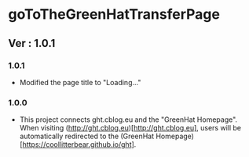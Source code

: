 # goToTheGreenHatTransferPage
## Ver : 1.0.1

### 1.0.1
- Modified the page title to "Loading…"

### 1.0.0
- This project connects ght.cblog.eu and the "GreenHat Homepage". When visiting (http://ght.cblog.eu)[http://ght.cblog.eu], users will be automatically redirected to the (GreenHat Homepage)[https://coollitterbear.github.io/ght].
